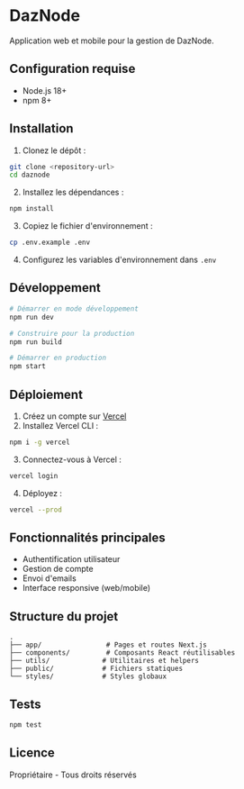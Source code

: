 # DazNode

Application web et mobile pour la gestion de DazNode.

## Configuration requise

- Node.js 18+
- npm 8+

## Installation

1. Clonez le dépôt :
```bash
git clone <repository-url>
cd daznode
```

2. Installez les dépendances :
```bash
npm install
```

3. Copiez le fichier d'environnement :
```bash
cp .env.example .env
```

4. Configurez les variables d'environnement dans `.env`

## Développement

```bash
# Démarrer en mode développement
npm run dev

# Construire pour la production
npm run build

# Démarrer en production
npm start
```

## Déploiement

1. Créez un compte sur [Vercel](https://vercel.com)
2. Installez Vercel CLI :
```bash
npm i -g vercel
```

3. Connectez-vous à Vercel :
```bash
vercel login
```

4. Déployez :
```bash
vercel --prod
```

## Fonctionnalités principales

- Authentification utilisateur
- Gestion de compte
- Envoi d'emails
- Interface responsive (web/mobile)

## Structure du projet

```
.
├── app/                # Pages et routes Next.js
├── components/         # Composants React réutilisables
├── utils/             # Utilitaires et helpers
├── public/            # Fichiers statiques
└── styles/            # Styles globaux
```

## Tests

```bash
npm test
```

## Licence

Propriétaire - Tous droits réservés 